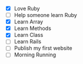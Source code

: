 - [x] Love Ruby
- [ ] Help someone learn Ruby
- [x] Learn Array
- [x] Learn Methods
- [x] Learn Class
- [ ] Learn Rails
- [ ] Publish my first website
- [ ] Morning Running